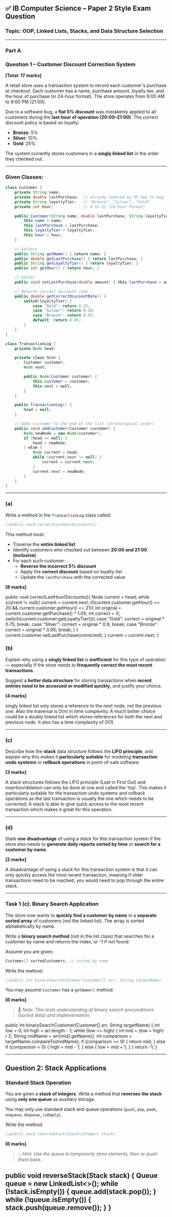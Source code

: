 
## ✅ **IB Computer Science – Paper 2 Style Exam Question**
### **Topic: OOP, Linked Lists, Stacks, and Data Structure Selection**

---
### Part A
### **Question 1 – Customer Discount Correction System**
**[Total: 17 marks]**

A retail store uses a transaction system to record each customer's purchase at checkout. Each customer has a name, purchase amount, loyalty tier, and the hour of purchase (in 24-hour format). The store operates from 9:00 AM to 9:00 PM (21:00).

Due to a software bug, a **flat 5% discount** was mistakenly applied to all customers during the **last hour of operation (20:00–21:00)**. The correct discount policy is based on loyalty:

- **Bronze**: 5%
- **Silver**: 10%
- **Gold**: 25%

The system currently stores customers in a **singly linked list** in the order they checked out.

---

### **Given Classes:**

```java
class Customer {
    private String name;
    private double lastPurchase;  // already reduced by 5% due to bug
    private String loyaltyTier;   // "Bronze", "Silver", "Gold"
    private int hour;             // 9 to 21 (24-hour format)

    public Customer(String name, double lastPurchase, String loyaltyTier, int hour) {
        this.name = name;
        this.lastPurchase = lastPurchase;
        this.loyaltyTier = loyaltyTier;
        this.hour = hour;
    }

    // Getters
    public String getName() { return name; }
    public double getLastPurchase() { return lastPurchase; }
    public String getLoyaltyTier() { return loyaltyTier; }
    public int getHour() { return hour; }

    // Setter
    public void setLastPurchase(double amount) { this.lastPurchase = amount; }

    // Returns correct discount rate
    public double getCorrectDiscountRate() {
        switch(loyaltyTier) {
            case "Gold": return 0.25;
            case "Silver": return 0.10;
            case "Bronze": return 0.05;
            default: return 0.05;
        }
    }
}
```

```java
class TransactionLog {
    private Node head;

    private class Node {
        Customer customer;
        Node next;

        public Node(Customer customer) {
            this.customer = customer;
            this.next = null;
        }
    }

    public TransactionLog() {
        head = null;
    }

    // Adds customer to the end of the list (chronological order)
    public void addCustomer(Customer customer) {
        Node newNode = new Node(customer);
        if (head == null) {
            head = newNode;
        } else {
            Node current = head;
            while (current.next != null) {
                current = current.next;
            }
            current.next = newNode;
        }
    }
}
```

---

### **(a)**
Write a method in the `TransactionLog` class called:
```java
//public void correctLastHourDiscounts()
```
This method must:
- Traverse the **entire linked list**
- Identify customers who checked out between **20:00 and 21:00 (inclusive)**
- For each such customer:
    - **Reverse the incorrect 5% discount**
    - Apply the **correct discount** based on loyalty tier
    - Update the `lastPurchase` with the corrected value


**[8 marks]**

public void correctLastHourDiscounts(){
  Node current = head;
  while (current != null){
    current = current.next;
    if(current.customer.getHour() >= 20 && current.customer.getHour() <= 21){
      int original = current.customer.getPurchase() * 1.05;
      int correct = 0;
      switch(current.customer.getLoyaltyTier()){
        case "Gold": correct = original * 0.75;
        break;
        case "Silver": correct = original * 0.9;
        break;
        case "Bronze": correct = original * 0.95;
        break;
      }
    }
  current.customer.setLastPurchase(corrected);
  }
  current = current.next;
}
      


### **(b)**
Explain why using a **singly linked list** is **inefficient** for this type of operation — especially if the store needs to **frequently correct the most recent transactions**.

Suggest a **better data structure** for storing transactions when **recent entries need to be accessed or modified quickly**, and justify your choice.

**[4 marks]**

singly linked list only stores a reference to the next node, not the previous one. Also the traversal is O(n) in time complexity. A much better choice could be a doubly linked list which stores references for both the next and previous node. It also has a time complexity of O(1).

---

### **(c)**
Describe how the **stack** data structure follows the **LIFO principle**, and explain why this makes it **particularly suitable** for modeling **transaction undo systems** or **rollback operations** in point-of-sale software.

**[3 marks]**

A stack structures follows the LIFO principle (Last in First Out) and insertion/deletion can only be done at one end called the 'top'. This makes it particularly suitable for the transaction undo systems and rollback operations as the last transaction is usually the one which needs to be corrected; A stack is able to give quick access to the most recent transaction which makes it great for this operation.

---

### **(d)**
State **one disadvantage** of using a stack for this transaction system if the store also needs to **generate daily reports sorted by time** or **search for a customer by name**.

**[2 marks]**

A disadvantage of using a stack for this transaction system is that it can only quickly access the most recent transaction, meaning if older transactions need to be reached, you would need to pop through the entire stack.

---



### **Task 1 (c): Binary Search Application**

The store now wants to **quickly find a customer by name** in a **separate sorted array** of customers (not the linked list). The array is sorted alphabetically by name.

Write a **binary search method** (not in the list class) that searches for a customer by name and returns the index, or -1 if not found.

Assume you are given:
```java
Customer[] sortedCustomers; // sorted by name
```

Write the method:
```java
//public int binarySearchCustomer(Customer[] arr, String targetName)
```

You may assume `Customer` has a `getName()` method.

**[6 marks]**

> 🔎 *Note: This tests understanding of binary search preconditions (sorted data) and implementation.*

public int binarySearchCustomer(Customer[] arr, String targetName) {
int low = 0;
int high = arr.length - 1;
    while (low <= high) {
        int mid = (low + high) / 2; 
        String midName = arr[mid].getName();
        int comparison = targetName.compareTo(midName);
        if (comparison == 0) {
            return mid; 
        } else if (comparison < 0) {
            high = mid - 1; 
        } else {
            low = mid + 1;
        }
    }
    return -1;
}


---

## **Question 2: Stack Applications**

### **Standard Stack Operation**

You are given a **stack of integers**. Write a method that **reverses the stack** using **only one queue** as auxiliary storage.

You may only use standard stack and queue operations (`push`, `pop`, `peek`, `enqueue`, `dequeue`, `isEmpty`).

Write the method:
```java
//public void reverseStack(Stack<Integer> stack)
```

**[6 marks]**

> 💡 *Hint: Use the queue to temporarily store elements, then re-push them back.*

public void reverseStack(Stack<Integer> stack) {
Queue<Integer> queue = new LinkedList<>(); 
    while (!stack.isEmpty()) {
        queue.add(stack.pop());
    }
    while (!queue.isEmpty()) {
        stack.push(queue.remove());
     }
}
---
